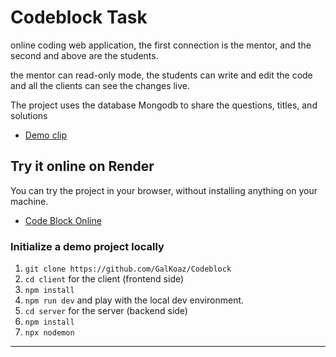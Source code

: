 # Codeblock Task

online coding web application, the first connection is the mentor, and the second and above are the students.

the mentor can read-only mode, the students can write and edit the code and all the clients can see the changes live.

The project uses the database Mongodb to share the questions, titles, and solutions

- [Demo clip](https://youtu.be/EICQQ9a0Y5E?si=XaIwgSDlgzqKSPkU)




## Try it online on Render

You can try the project in your browser, without installing anything on your machine.

- [Code Block Online](https://codeblock-iga3.onrender.com/)


### Initialize a demo project locally

1. `git clone https://github.com/GalKoaz/Codeblock`
2. `cd client` for the client (frontend side)
3. `npm install`
4. `npm run dev` and play with the local dev environment.
5. `cd server` for the server (backend side)
6. `npm install`
7. `npx nodemon`


----------------------


